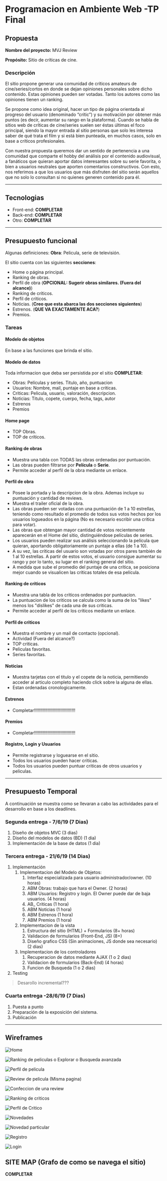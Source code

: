 # Programacion en Ambiente Web -TP Final

## Propuesta

**Nombre del proyecto:**   MVJ Review

**Propósito:**    Sitio de críticas de cine.

### Descripción

El sitio propone generar una comunidad de críticos amateurs de cine/series/cortos en donde se dejan opiniones personales sobre dicho contenido. Estas opiniones pueden ser votadas. Tanto los autores como las opiniones tienen un ranking.

Se propone como idea original, hacer un tipo de página orientada al progreso del usuario (denominado “crític”) y su motivación por obtener más puntos (es decir, aumentar su rango en la plataforma).
Cuando se habla de sitios web de críticas de cine/series suelen ser éstas últimas el foco principal, siendo la mayor entrada al sitio personas que solo les interesa saber de qué trata el film y si está bien punteada, en muchos casos, solo en base a críticos profesionales.

Con nuestra propuesta queremos dar un sentido de pertenencia a una comunidad que comparte el hobby del análisis por el contenido audiovisual, a fanáticos que quieran aportar datos interesantes sobre su serie favorita, o bien a usuarios neutrales que aporten comentarios constructivos. Con esto, nos referimos a que los usuarios que más disfruten del sitio serán aquellos que no solo lo consultan si no quienes generen contenido para él.

---

## Tecnologias

- Front-end: **COMPLETAR**
- Back-end: **COMPLETAR**
- Otro: **COMPLETAR**

---

## Presupuesto funcional

Algunas definiciones:
**Obra**: Pelicula, serie de televisión.

El sitio cuenta con las siguientes **secciones**:

- Home o página principal.
- Ranking de obras.
- Perfil de obra (**OPCIONAL: Sugerir obras similares. (Fuera del alcance)**)
- Ranking de críticos.
- Perfil de criticos.
- Noticias. (**Creo que esta abarca las dos secciones siguientes**)
- Estrenos. (**QUE VA EXACTAMENTE ACA?**)
- Premios.

### Tareas

#### Modelo de objetos

En base a las funciones que brinda el sitio.

#### Modelo de datos

Toda informacion que deba ser persistida por el sitio **COMPLETAR**:

- Obras: Películas y series. Titulo, año, puntuacion
- Usuarios: Nombre, mail, puntaje en base a criticas.
- Criticas: Pelicula, usuario, valoración, descripcion.
- Noticias: Titulo, copete, cuerpo, fecha, tags, autor
- Estrenos
- Premios

#### Home page

- TOP Obras.
- TOP de críticos.

#### Ranking de obras

- Muestra una tabla con TODAS las obras ordenadas por puntuación.
- Las obras pueden filtrarse por **Película** o **Serie**.
- Permite acceder al perfil de la obra mediante un enlace.

#### Perfil de obra

- Posee la portada y la descripcion de la obra. Ademas incluye su puntuación y cantidad de reviews.
- Muestra el trailer oficial de la obra.
- Las obras pueden ser votadas con una puntuación de 1 a 10 estrellas, teniendo como resultado el promedio de todos sus votos hechos por los usuarios logueados en la página (No es necesario escribir una critica para votar).
- Las obras que obtengan mayor cantidad de votos recientemente aparecerán en el Home del sitio, distinguiéndose películas de series.
- Los usuarios pueden realizar sus análisis seleccionando la película que quieran, aportando obligatoriamente un puntaje a ellas (de 1 a 10).
- A su vez, las críticas del usuario son votadas por otros pares también de 1 al 10 estrellas. A partir de estos votos, el usuario consigue aumentar su rango y por lo tanto, su lugar en el ranking general del sitio.
- A medida que sube el promedio del puntaje de una crítica, se posiciona mejor cuando se visualicen las críticas totales de esa película.

#### Ranking de criticos

- Muestra una tabla de los criticos ordenados por puntuacion.
- La puntuacion de los criticos se calcula como la suma de los "likes" menos los "dislikes" de cada una de sus criticas.
- Permite acceder al perfil de los críticos mediante un enlace.

#### Perfil de criticos

- Muestra el nombre y un mail de contacto (opcional).
- Actividad (Fuera del alcance?)
- TOP criticas.
- Peliculas favoritas.
- Series favoritas.

#### Noticias

- Muestra tarjetas con el titulo y el copete de la noticia, permitiendo acceder al articulo completo haciendo click sobre la alguna de ellas.
- Estan ordenadas cronologicamente.

#### Estrenos

- Completar!!!!!!!!!!!!!!!!!!!!!!!!!!!!!!!!!

#### Premios

- Completar!!!!!!!!!!!!!!!!!!!!!!!!!!!!!!!!!

#### Registro, Login y Usuarios

- Permite registrarse y loguearse en el sitio.
- Todos los usuarios pueden hacer criticas.
- Todos los usuarios pueden puntuar criticas de otros usuarios y peliculas.

---

## Presupuesto Temporal

A continuación se muestra como se llevaran a cabo las actividades para el desarrollo en base a los deadlines.

### Segunda entrega - 7/6/19 (7 Dias)

1. Diseño de objetos MVC (3 dias)
2. Diseño del modelos de datos (BD) (1 dia)
3. Implementación de la base de datos (1 dia)

### Tercera entrega - 21/6/19 (14 Dias)

1. Implementación
    1. Implementacion del Modelo de Objetos:
        1. Interfaz especializada para usuario administrador/owner. (10 horas)
        1. ABM Obras: trabajo que hara el Owner. (2 horas)
        1. ABM Usuarios: Registro y login. El Owner puede dar de baja usuarios. (4 horas)
        1. AB_ Criticas (1 hora)
        1. ABM Noticias (1 hora)
        1. ABM Estrenos (1 hora)
        1. ABM Premios (1 hora)
    1. Implementacion de la vista
        1. Estructura del sitio (HTML) + Formularios (8+ horas)
        1. Validacion de formularios (Front-End, JS) (8+)
        1. Diseño grafico CSS (Sin animaciones, JS donde sea necesario) (2 dias)
    1. Implementacion de los controladores
        1. Recuperacion de datos mediante AJAX (1 o 2 dias)
        1. Validacion de formularios (Back-End) (4 horas)
        1. Funcion de Busqueda (1 o 2 dias)
1. Testing

> Desarollo incremental???

### Cuarta entrega -28/6/19 (7 Dias)

1. Puesta a punto
2. Preparación de la exposición del sistema.
3. Publicación

---

## Wireframes

![Home](/res/doc/Home.png)

![Ranking de peliculas o Explorar o Busqueda avanzada]()

![Perfil de pelicula](/res/doc/Perfil-pelicula.png)

![Review de pelicula (Misma pagina)](/res/doc/Review-pelicula.png)

![Confeccion de una review](/res/doc/Apartado-Review.png)

![Ranking de criticos](/res/doc/Ranking-Criticos.png)

![Perfil de Critico](/res/doc/Critico.png)

![Novedades](/res/doc/Novedades.png)

![Novedad particular](/res/doc/Novedad-particular.png)

![Registro](/res/doc/Registro.png)

![Login](/res/doc/Login.png)

## SITE MAP (Grafo de como se navega el sitio)

**COMPLETAR**